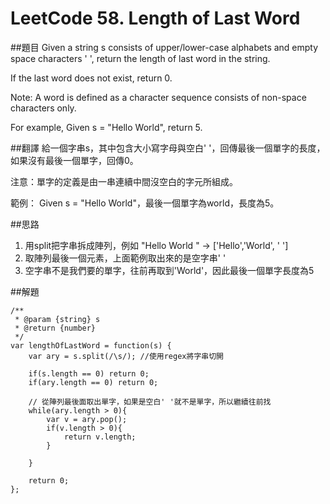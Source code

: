 ﻿# LeetCode 58. Length of Last Word

##題目
Given a string s consists of upper/lower-case alphabets and empty space characters ' ', return the length of last word in the string.

If the last word does not exist, return 0.

Note: A word is defined as a character sequence consists of non-space characters only.

For example, 
Given s = "Hello World",
return 5.

##翻譯
給一個字串s，其中包含大小寫字母與空白' '，回傳最後一個單字的長度，如果沒有最後一個單字，回傳0。

注意：單字的定義是由一串連續中間沒空白的字元所組成。

範例：
Given s = "Hello World"，最後一個單字為world，長度為5。

##思路
1. 用split把字串拆成陣列，例如  "Hello World  " -> ['Hello','World', ' ']
2. 取陣列最後一個元素，上面範例取出來的是空字串' ' 
3. 空字串不是我們要的單字，往前再取到'World'，因此最後一個單字長度為5  

##解題
```
/**
 * @param {string} s
 * @return {number}
 */
var lengthOfLastWord = function(s) {
    var ary = s.split(/\s/); //使用regex將字串切開
    
    if(s.length == 0) return 0;
    if(ary.length == 0) return 0;
    
    // 從陣列最後面取出單字，如果是空白' '就不是單字，所以繼續往前找
    while(ary.length > 0){
        var v = ary.pop();
        if(v.length > 0){
            return v.length;
        }
  
    }
    
    return 0;
};
```
